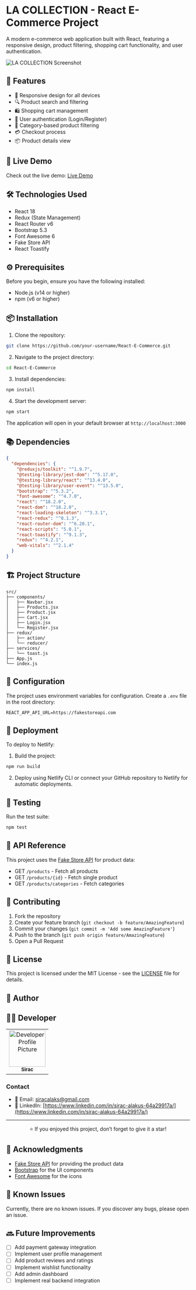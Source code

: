 # LA COLLECTION - React E-Commerce Project

A modern e-commerce web application built with React, featuring a responsive design, product filtering, shopping cart functionality, and user authentication.

![LA COLLECTION Screenshot](screenshot.png)

## 🌟 Features

- 📱 Responsive design for all devices
- 🔍 Product search and filtering
- 🛍️ Shopping cart management
- 👤 User authentication (Login/Register)
- 🎯 Category-based product filtering
- 💳 Checkout process
- 📦 Product details view

## 🚀 Live Demo

Check out the live demo: [Live Demo](https://sirac-ecommerce-react.netlify.app/)

## 🛠️ Technologies Used

- React 18
- Redux (State Management)
- React Router v6
- Bootstrap 5.3
- Font Awesome 6
- Fake Store API
- React Toastify

## ⚙️ Prerequisites

Before you begin, ensure you have the following installed:
- Node.js (v14 or higher)
- npm (v6 or higher)

## 📦 Installation

1. Clone the repository:
```bash
git clone https://github.com/your-username/React-E-Commerce.git
```

2. Navigate to the project directory:
```bash
cd React-E-Commerce
```

3. Install dependencies:
```bash
npm install
```

4. Start the development server:
```bash
npm start
```

The application will open in your default browser at `http://localhost:3000`

## 📚 Dependencies

```json
{
  "dependencies": {
    "@reduxjs/toolkit": "^1.9.7",
    "@testing-library/jest-dom": "^5.17.0",
    "@testing-library/react": "^13.4.0",
    "@testing-library/user-event": "^13.5.0",
    "bootstrap": "^5.3.2",
    "font-awesome": "^4.7.0",
    "react": "^18.2.0",
    "react-dom": "^18.2.0",
    "react-loading-skeleton": "^3.3.1",
    "react-redux": "^8.1.3",
    "react-router-dom": "^6.20.1",
    "react-scripts": "5.0.1",
    "react-toastify": "^9.1.3",
    "redux": "^4.2.1",
    "web-vitals": "^2.1.4"
  }
}
```

## 🏗️ Project Structure

```
src/
├── components/
│   ├── Navbar.jsx
│   ├── Products.jsx
│   ├── Product.jsx
│   ├── Cart.jsx
│   ├── Login.jsx
│   └── Register.jsx
├── redux/
│   ├── action/
│   └── reducer/
├── services/
│   └── toast.js
├── App.js
└── index.js
```

## 🔧 Configuration

The project uses environment variables for configuration. Create a `.env` file in the root directory:

```env
REACT_APP_API_URL=https://fakestoreapi.com
```

## 🚀 Deployment

To deploy to Netlify:

1. Build the project:
```bash
npm run build
```

2. Deploy using Netlify CLI or connect your GitHub repository to Netlify for automatic deployments.

## 🧪 Testing

Run the test suite:
```bash
npm test
```

## 📝 API Reference

This project uses the [Fake Store API](https://fakestoreapi.com/) for product data:

- GET `/products` - Fetch all products
- GET `/products/{id}` - Fetch single product
- GET `/products/categories` - Fetch categories

## 🤝 Contributing

1. Fork the repository
2. Create your feature branch (`git checkout -b feature/AmazingFeature`)
3. Commit your changes (`git commit -m 'Add some AmazingFeature'`)
4. Push to the branch (`git push origin feature/AmazingFeature`)
5. Open a Pull Request

## 📄 License

This project is licensed under the MIT License - see the [LICENSE](LICENSE) file for details.

## 👤 Author

## 👨‍💻 Developer

<table>
  <tr>
    <td align="center">
      <a href="https://github.com/siracalaks">
        <img src="https://github.com/siracalaks.png" width="100px;" alt="Developer Profile Picture"/>
        <br />
        <sub><b>Sirac</b></sub>
      </a>
    </td>
  </tr>
</table>

### Contact
- 📧 Email: [siracalaks@gmail.com](mailto:email@example.com)
- 💼 LinkedIn: [https://www.linkedin.com/in/sirac-alakus-64a29917a/](https://www.linkedin.com/in/sirac-alakus-64a29917a/)

---

<div align="center">

⭐️ If you enjoyed this project, don’t forget to give it a star!

</div>


## 🙏 Acknowledgments

- [Fake Store API](https://fakestoreapi.com/) for providing the product data
- [Bootstrap](https://getbootstrap.com/) for the UI components
- [Font Awesome](https://fontawesome.com/) for the icons

## 🐛 Known Issues

Currently, there are no known issues. If you discover any bugs, please open an issue.

## 🔜 Future Improvements

- [ ] Add payment gateway integration
- [ ] Implement user profile management
- [ ] Add product reviews and ratings
- [ ] Implement wishlist functionality
- [ ] Add admin dashboard
- [ ] Implement real backend integration
